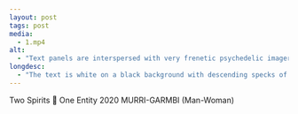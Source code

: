 ```yaml
---
layout: post
tags: post
media:
  - 1.mp4
alt:
  - "Text panels are interspersed with very frenetic psychedelic imagery on a black background, featuring concentric circles of white dots, and neon pinks, purples and blues."
longdesc:
  - "The text is white on a black background with descending specks of light and reads: 'There is a place in another dimension called the spirit world. We say MULLi for spirit. Let's astrotravel to the MULLi world... Ascend yourself and journey with me...The MULLi world as I saw it when I journeyed there...'"
---
```

Two Spirits 👣 One Entity 2020
MURRI-GARMBI (Man-Woman)
